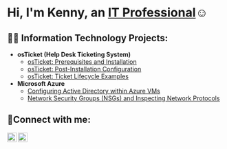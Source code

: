 <h1>Hi, I'm Kenny, an <a href="https://linkedin.com/in/JaneDoe">IT Professional</a>☺</h1>

<h2>👨‍💻 Information Technology Projects:</h2>

- <b>osTicket (Help Desk Ticketing System)</b>
  - [osTicket: Prerequisites and Installation](https://github.com/Kenny440715/osticket-prereqs)
  - [osTicket: Post-Installation Configuration](https://github.com/Kenny440715/ostickets-post-install)
  - [osTicket: Ticket Lifecycle Examples](https://github.com/Kenny440715/ticket-lifecycle)
- <b>Microsoft Azure</b>
  - [Configuring Active Directory within Azure VMs](https://github.com/KennyTruong/configure-ad)
  - [Network Security Groups (NSGs) and Inspecting Network Protocols](https://github.com/KennyTruong/azure-network-protocols)

<h2>🤳Connect with me:</h2>

[<img align="left" alt="Josh | LinkedIn" width="22px" src="https://cdn.jsdelivr.net/npm/simple-icons@v3/icons/linkedin.svg" />][linkedin]
[<img align="left" alt="Josh | Instagram" width="22px" src="https://cdn.jsdelivr.net/npm/simple-icons@v3/icons/instagram.svg" />][instagram]

[instagram]: https://www.instagram.com/Jane
[linkedin]: https://linkedin.com/in/Jane
